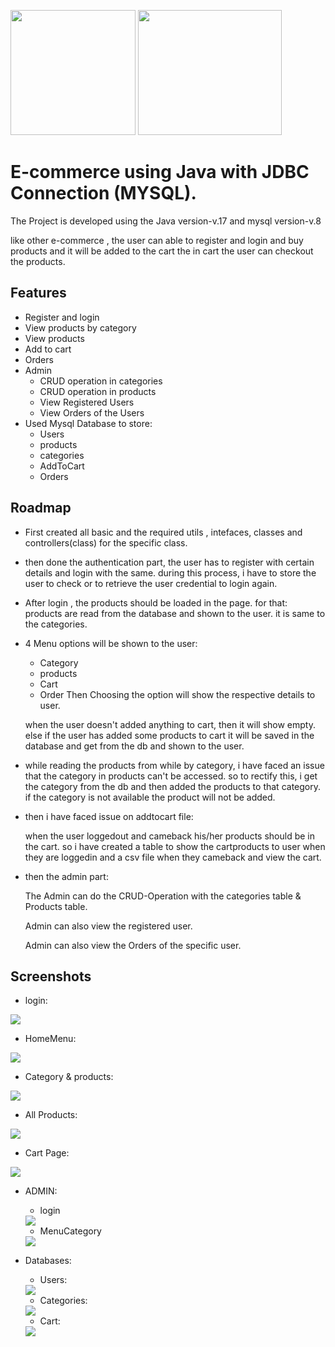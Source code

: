 
<img src= "https://th.bing.com/th/id/OIP.17Z49hdASIEoD7ez2FX_QQHaHa?pid=ImgDet&rs=1" height="200"> <img src= "https://user.oc-static.com/upload/2019/09/22/15691720692084_Java%201-01.png" height="200" width="230">


# E-commerce using Java with JDBC Connection (MYSQL).

The Project is developed using the Java version-v.17 and mysql version-v.8


like other e-commerce , the user can able to register and login and buy products and it will be added to the cart the in cart the user can checkout the products.

    

## Features

 - Register and login
 - View products by category 
 - View products
 - Add to cart
 - Orders
 - Admin
    - CRUD operation in categories 
    - CRUD operation in products 
    - View Registered Users
    - View Orders of the Users
 - Used Mysql Database to store:
    - Users
    - products
    - categories
    - AddToCart 
    - Orders

## Roadmap

- First created all basic and the required utils , intefaces, classes and controllers(class) for the specific class. 
- then done the authentication part, the user has to register with certain details and login with the same. during this process, i have to store the user to check or to retrieve the user credential to login again.

- After login , the products should be loaded in the page. for that: products are read from the database and shown to the user. it is same to the categories.

- 4 Menu options will be shown to the user:
    - Category
    - products
    - Cart 
    - Order
    Then Choosing the option will show the respective details to user.

    when the user doesn't added anything to cart, then it will show empty. else if the user has added some products to cart it will be saved in the database and get from the db and shown to the user.
- while reading the products from while by category, i have faced an issue that the category in products can't be accessed. so to rectify this, i get the category from the db and then added the products to that category. if the category is not available the product will not be added.
- then i have faced issue on addtocart file:
    
    when the user loggedout and cameback his/her products should be in the cart. so i have created a table to show the cartproducts to user when they are loggedin and a csv file when they cameback and view the cart.

- then the admin part:

    The Admin can do the CRUD-Operation with the categories table & Products table.

    Admin can also view the registered user.

    Admin can also view the Orders of the specific user.



## Screenshots
- login: 

<img src="screenshot/userlogin.png" >

- HomeMenu:

<img src="screenshot/homeMenu.png" >

- Category & products:

<img src="screenshot/showcategoryProducts.png" >

- All Products:

<img src="screenshot/showProducts.png" >

- Cart Page:

<img src="screenshot/cartpage.png" >

- ADMIN: 

  - login

  <img src="screenshot/adminlogin.png" >

  - MenuCategory
  
  <img src="screenshot/admin_menu_category.png" >

- Databases:

    - Users:
  
    <img src="screenshot/users-db.png">
  
    - Categories:
  
    <img src="screenshot/categories-db.png" >
    
    - Cart:
  
    <img src="screenshot/cart-db.png">
